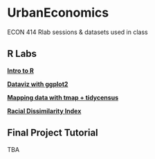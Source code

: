 # UrbanEconomics
ECON 414 Rlab sessions & datasets used in class

## R Labs

[**Intro to R**](https://guerramarcelino.github.io/Econ414/lab1)

[**Dataviz with ggplot2**](https://guerramarcelino.github.io/Econ414/lab2)

[**Mapping data with tmap + tidycensus**](https://guerramarcelino.github.io/Econ414/lab3)

[**Racial Dissimilarity Index**](https://guerramarcelino.github.io/Econ414/lab4)

## Final Project Tutorial

TBA
